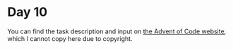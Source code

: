 # Day 10

You can find the task description and input on [the Advent of Code website](https://adventofcode.com/2021/day/10), which I cannot copy here due to copyright.
